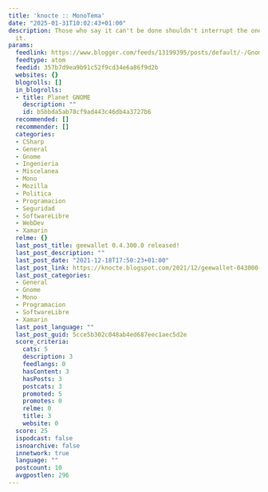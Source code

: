 ```yaml
---
title: 'knocte :: MonoTema'
date: "2025-01-31T10:02:43+01:00"
description: Those who say it can't be done shouldn't interrupt the ones who are doing
  it.
params:
  feedlink: https://www.blogger.com/feeds/13199395/posts/default/-/Gnome
  feedtype: atom
  feedid: 357b7d9ea9b91c52f9cd34e6a86f9d2b
  websites: {}
  blogrolls: []
  in_blogrolls:
  - title: Planet GNOME
    description: ""
    id: b5bbda5ab78cf9ad443c46db4a3727b6
  recommended: []
  recommender: []
  categories:
  - CSharp
  - General
  - Gnome
  - Ingenieria
  - Miscelanea
  - Mono
  - Mozilla
  - Politica
  - Programacion
  - Seguridad
  - SoftwareLibre
  - WebDev
  - Xamarin
  relme: {}
  last_post_title: geewallet 0.4.300.0 released!
  last_post_description: ""
  last_post_date: "2021-12-18T17:50:23+01:00"
  last_post_link: https://knocte.blogspot.com/2021/12/geewallet-043000-released.html
  last_post_categories:
  - General
  - Gnome
  - Mono
  - Programacion
  - SoftwareLibre
  - Xamarin
  last_post_language: ""
  last_post_guid: 5cce5b302c048ab4ed687eec1aec5d2e
  score_criteria:
    cats: 5
    description: 3
    feedlangs: 0
    hasContent: 3
    hasPosts: 3
    postcats: 3
    promoted: 5
    promotes: 0
    relme: 0
    title: 3
    website: 0
  score: 25
  ispodcast: false
  isnoarchive: false
  innetwork: true
  language: ""
  postcount: 10
  avgpostlen: 296
---
```

